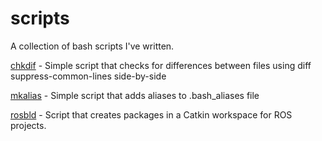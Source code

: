 # scripts
A collection of bash scripts I've written.

[chkdif](./chkdif) - Simple script that checks for differences between files using diff suppress-common-lines side-by-side

[mkalias](./mkalias) - Simple script that adds aliases to .bash_aliases file

[rosbld](./rosbld) - Script that creates packages in a Catkin workspace for ROS projects.
